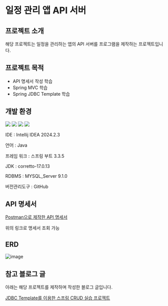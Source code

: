 # 일정 관리 앱 API 서버

## 프로젝트 소개

해당 프로젝트는 일정을 관리하는 앱의 API 서버를 프로그램을 제작하는 프로젝트입니다.

## 프로젝트 목적

- API 명세서 작성 학습
- Spring MVC 학습
- Spring JDBC Template 학습

## 개발 환경

<img src="https://img.shields.io/badge/java-007396?style=for-the-badge&logo=java&logoColor=white"> <img src="https://img.shields.io/badge/springboot-6DB33F?style=for-the-badge&logo=Spring&logoColor=white">
<img src="https://img.shields.io/badge/mysql-4479A1?style=for-the-badge&logo=mysql&logoColor=white">
<img src="https://img.shields.io/badge/github-181717?style=for-the-badge&logo=github&logoColor=white">

IDE : Intellij IDEA 2024.2.3

언어 : Java

프레임 워크 : 스프링 부트 3.3.5

JDK : corretto-17.0.13

RDBMS : MYSQL_Server 9.1.0

버전관리도구 : GitHub

## API 명세서

[Postman으로 제작한 API 명세서](https://documenter.getpostman.com/view/39565996/2sAY52cz9N)

위의 링크로 명세서 조회 가능

## ERD

![image](https://github.com/user-attachments/assets/6f085abd-f1d5-4df6-8618-07e21b90f8b6)

## 참고 블로그 글

아래는 해당 프로젝트를 제작하며 작성한 블로그 글입니다.

[JDBC Template를 이용한 스프링 CRUD 실습 프로젝트](https://velog.io/@seonu1119/%EC%8A%A4%ED%94%84%EB%A7%81-JDBC-Template%EC%9D%84-%EC%9D%B4%EC%9A%A9%ED%95%9C-CRUD-%ED%94%84%EB%A1%9C%EC%A0%9D%ED%8A%B8-%ED%94%84%EB%A1%9C%EC%A0%9D%ED%8A%B8-%EC%84%A4%EA%B3%84)

